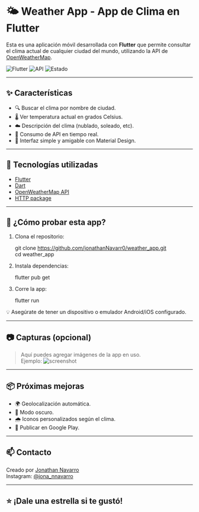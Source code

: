 # 🌤️ Weather App - App de Clima en Flutter

Esta es una aplicación móvil desarrollada con **Flutter** que permite consultar el clima actual de cualquier ciudad del mundo, utilizando la API de [OpenWeatherMap](https://openweathermap.org/).

![Flutter](https://img.shields.io/badge/Flutter-3.24.3-blue?logo=flutter)
![API](https://img.shields.io/badge/API-OpenWeatherMap-orange?logo=openweathermap)
![Estado](https://img.shields.io/badge/Estado-En%20desarrollo-yellow)

---

## ✨ Características

- 🔍 Buscar el clima por nombre de ciudad.
- 🌡️ Ver temperatura actual en grados Celsius.
- ☁️ Descripción del clima (nublado, soleado, etc).
- 🔁 Consumo de API en tiempo real.
- 📱 Interfaz simple y amigable con Material Design.

---

## 🧠 Tecnologías utilizadas

- [Flutter](https://flutter.dev/)
- [Dart](https://dart.dev/)
- [OpenWeatherMap API](https://openweathermap.org/api)
- [HTTP package](https://pub.dev/packages/http)

---

## 🧪 ¿Cómo probar esta app?

1. Clona el repositorio:

   git clone https://github.com/jonathanNavarr0/weather_app.git  
   cd weather_app

2. Instala dependencias:

   flutter pub get

3. Corre la app:

   flutter run

💡 Asegúrate de tener un dispositivo o emulador Android/iOS configurado.

---

## 📷 Capturas (opcional)

> Aquí puedes agregar imágenes de la app en uso.  
> Ejemplo: ![screenshot](screenshots/screenshot1.png)

---

## 📦 Próximas mejoras

- 🌍 Geolocalización automática.
- 🎨 Modo oscuro.
- 🌧️ Iconos personalizados según el clima.
- 📲 Publicar en Google Play.

---

## 📫 Contacto

Creado por [Jonathan Navarro](https://github.com/jonathanNavarr0)  
Instagram: [@jona_nnavarro](https://www.instagram.com/jona_nnavarro/)

---

## ⭐ ¡Dale una estrella si te gustó!
